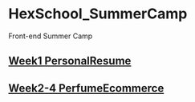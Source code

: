 # HexSchool_SummerCamp
Front-end Summer Camp

## [Week1 PersonalResume](https://github.com/JSHT/HexSchool_SummerCamp/tree/main/Week1)

## [Week2-4 PerfumeEcommerce](https://github.com/JSHT/HexSchool_SummerCamp/tree/main/Week2-4)
